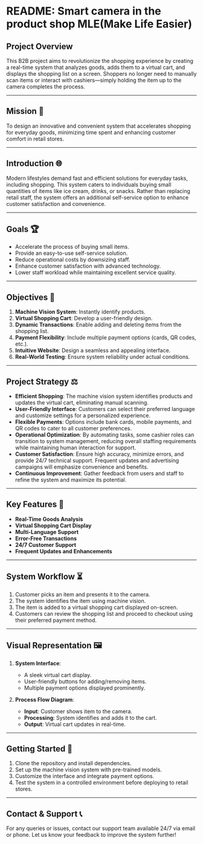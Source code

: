# README: Smart camera in the product shop    MLE(Make Life Easier)

## Project Overview
This B2B project aims to revolutionize the shopping experience by creating a real-time system that analyzes goods, adds them to a virtual cart, and displays the shopping list on a screen. Shoppers no longer need to manually scan items or interact with cashiers—simply holding the item up to the camera completes the process. 

---

## Mission 🚀
To design an innovative and convenient system that accelerates shopping for everyday goods, minimizing time spent and enhancing customer comfort in retail stores.

---

## Introduction 🌐
Modern lifestyles demand fast and efficient solutions for everyday tasks, including shopping. This system caters to individuals buying small quantities of items like ice cream, drinks, or snacks. Rather than replacing retail staff, the system offers an additional self-service option to enhance customer satisfaction and convenience.

---

## Goals 🏆
- Accelerate the process of buying small items.
- Provide an easy-to-use self-service solution.
- Reduce operational costs by downsizing staff.
- Enhance customer satisfaction with advanced technology.
- Lower staff workload while maintaining excellent service quality.

---

## Objectives 🔄
1. **Machine Vision System**: Instantly identify products.
2. **Virtual Shopping Cart**: Develop a user-friendly design.
3. **Dynamic Transactions**: Enable adding and deleting items from the shopping list.
4. **Payment Flexibility**: Include multiple payment options (cards, QR codes, etc.).
5. **Intuitive Website**: Design a seamless and appealing interface.
6. **Real-World Testing**: Ensure system reliability under actual conditions.

---

## Project Strategy ⚖️
- **Efficient Shopping**: The machine vision system identifies products and updates the virtual cart, eliminating manual scanning.
- **User-Friendly Interface**: Customers can select their preferred language and customize settings for a personalized experience.
- **Flexible Payments**: Options include bank cards, mobile payments, and QR codes to cater to all customer preferences.
- **Operational Optimization**: By automating tasks, some cashier roles can transition to system management, reducing overall staffing requirements while maintaining human interaction for support.
- **Customer Satisfaction**: Ensure high accuracy, minimize errors, and provide 24/7 technical support. Frequent updates and advertising campaigns will emphasize convenience and benefits.
- **Continuous Improvement**: Gather feedback from users and staff to refine the system and maximize its potential.

---

## Key Features 🌟
- **Real-Time Goods Analysis**
- **Virtual Shopping Cart Display**
- **Multi-Language Support**
- **Error-Free Transactions**
- **24/7 Customer Support**
- **Frequent Updates and Enhancements**

---

## System Workflow ⏳
1. Customer picks an item and presents it to the camera.
2. The system identifies the item using machine vision.
3. The item is added to a virtual shopping cart displayed on-screen.
4. Customers can review the shopping list and proceed to checkout using their preferred payment method.

---

## Visual Representation 🖼
1. **System Interface**:
   - A sleek virtual cart display.
   - User-friendly buttons for adding/removing items.
   - Multiple payment options displayed prominently.

2. **Process Flow Diagram**:
   - **Input**: Customer shows item to the camera.
   - **Processing**: System identifies and adds it to the cart.
   - **Output**: Virtual cart updates in real-time.

---

## Getting Started 🔧
1. Clone the repository and install dependencies.
2. Set up the machine vision system with pre-trained models.
3. Customize the interface and integrate payment options.
4. Test the system in a controlled environment before deploying to retail stores.

---

## Contact & Support 📞
For any queries or issues, contact our support team available 24/7 via email or phone. Let us know your feedback to improve the system further!

